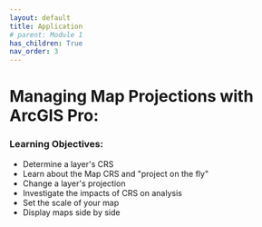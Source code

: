```yaml
---
layout: default
title: Application
# parent: Module 1
has_children: True
nav_order: 3
---
```


# Managing Map Projections with ArcGIS Pro:

### Learning Objectives:

* Determine a layer's CRS
* Learn about the Map CRS and "project on the fly"
* Change a layer's projection
* Investigate the impacts of CRS on analysis
* Set the scale of your map
* Display maps side by side